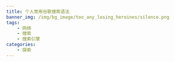 ```yaml
---
title: 个人常用谷歌搜索语法
banner_img: /img/bg_image/too_any_losing_heroines/silence.png
tags: 
    - 网络
    - 搜索
    - 搜索引擎
categories: 
    - 探索
---
```



<!-- intext:"Powered by AList | Login" -->
